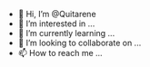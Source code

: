 - 👋 Hi, I’m @Quitarene
- 👀 I’m interested in ...
- 🌱 I’m currently learning ...
- 💞️ I’m looking to collaborate on ...
- 📫 How to reach me ...

<!---
Quitarene/Quitarene is a ✨ special ✨ repository because its `README.md` (this file) appears on your GitHub profile.
You can click the Preview link to take a look at your changes.
--->
